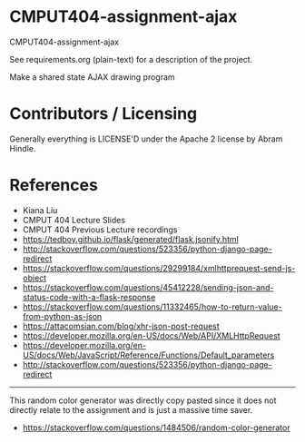 CMPUT404-assignment-ajax
==============================

CMPUT404-assignment-ajax

See requirements.org (plain-text) for a description of the project.

Make a shared state AJAX drawing program

Contributors / Licensing
========================

Generally everything is LICENSE'D under the Apache 2 license by Abram Hindle.

References
========================
- Kiana Liu <br>
- CMPUT 404 Lecture Slides <br>
- CMPUT 404 Previous Lecture recordings <br>
- https://tedboy.github.io/flask/generated/flask.jsonify.html
- http://stackoverflow.com/questions/523356/python-django-page-redirect
- https://stackoverflow.com/questions/29299184/xmlhttprequest-send-js-object
- https://stackoverflow.com/questions/45412228/sending-json-and-status-code-with-a-flask-response
- https://stackoverflow.com/questions/11332465/how-to-return-value-from-python-as-json
- https://attacomsian.com/blog/xhr-json-post-request
- https://developer.mozilla.org/en-US/docs/Web/API/XMLHttpRequest
- https://developer.mozilla.org/en-US/docs/Web/JavaScript/Reference/Functions/Default_parameters
- http://stackoverflow.com/questions/523356/python-django-page-redirect

---

This random color generator was directly copy pasted since it does not directly relate to the assignment and is just a
massive time saver.
- https://stackoverflow.com/questions/1484506/random-color-generator
